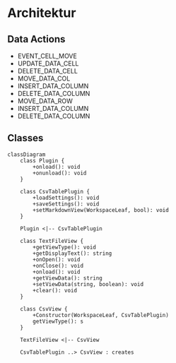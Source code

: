 # Architektur

## Data Actions
- EVENT_CELL_MOVE
- UPDATE_DATA_CELL
- DELETE_DATA_CELL
- MOVE_DATA_COL
- INSERT_DATA_COLUMN
- DELETE_DATA_COLUMN
- MOVE_DATA_ROW
- INSERT_DATA_COLUMN
- DELETE_DATA_COLUMN

## Classes

```mermaid
classDiagram
    class Plugin {
        +onload(): void
        +onunload(): void
    }

    class CsvTablePlugin {
        +loadSettings(): void
        +saveSettings(): void
        +setMarkdownView(WorkspaceLeaf, bool): void
    }

    Plugin <|-- CsvTablePlugin

    class TextFileView {
        +getViewType(): void
        +getDisplayText(): string
        +onOpen(): void
        +onClose(): void
        +onload(): void
        +getViewData(): string
        +setViewData(string, boolean): void
        +clear(): void
    }

    class CsvView {
        +Constructor(WorkspaceLeaf, CsvTablePlugin)
        getViewType(): s
    }

    TextFileView <|-- CsvView

    CsvTablePlugin ..> CsvView : creates
```

